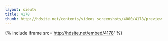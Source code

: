 ```yaml
---
layout: sieutv
title: 4178
thumb: http://hdsite.net/contents/videos_screenshots/4000/4178/preview_360p.mp4.jpg
---
```

{% include iframe src='http://hdsite.net/embed/4178' %}
 
